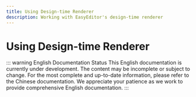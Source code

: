 ```yaml
---
title: Using Design-time Renderer
description: Working with EasyEditor's design-time renderer
---
```


# Using Design-time Renderer

::: warning English Documentation Status
This English documentation is currently under development. The content may be incomplete or subject to change. For the most complete and up-to-date information, please refer to the Chinese documentation. We appreciate your patience as we work to provide comprehensive English documentation.
:::
